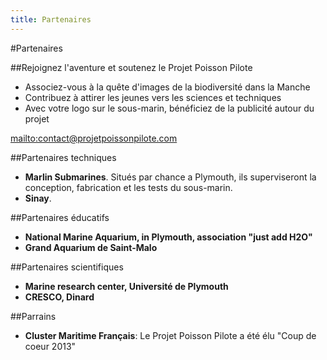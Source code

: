 ```yaml
---
title: Partenaires
---
```


#Partenaires

##Rejoignez l\'aventure et soutenez le Projet Poisson Pilote 

- Associez-vous à la quête d\'images de la biodiversité dans la Manche
- Contribuez à attirer les jeunes vers les sciences et techniques
- Avec votre logo sur le sous-marin, bénéficiez de la publicité autour du projet

<mailto:contact@projetpoissonpilote.com>

##Partenaires techniques

- **Marlin Submarines**. Situés par chance a Plymouth, ils superviseront la conception, fabrication et les tests du sous-marin.
- **Sinay**.

##Partenaires éducatifs

- **National Marine Aquarium, in Plymouth, association \"just add H2O\"**
- **Grand Aquarium de Saint-Malo**

##Partenaires scientifiques

- **Marine research center, Université de Plymouth**
- **CRESCO, Dinard**

##Parrains

- **Cluster Maritime Français**: Le Projet Poisson Pilote a été élu \"Coup de coeur 2013\"
